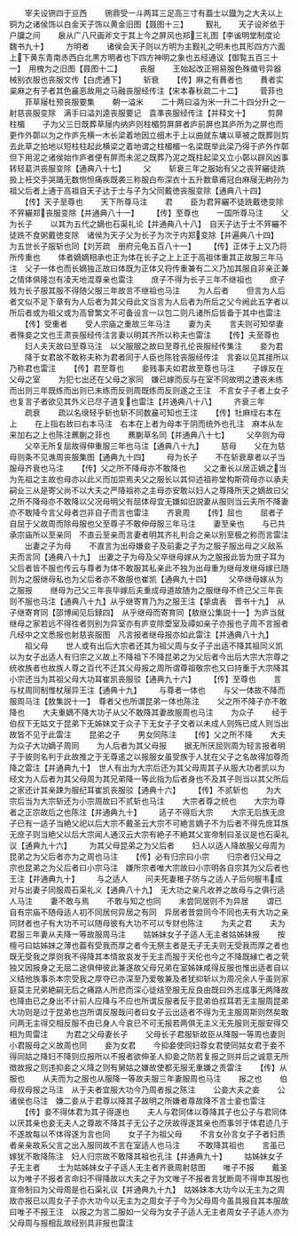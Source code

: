 <!-- { "loadSidebar": true } -->
　　宰夫设铏四于豆西
　　铏鼎受一斗两耳三足高三寸有葢士以鐡为之大夫以上铜为之诸侯饰以白金天子饰以黄金旧图【聂图十三】
　　觐礼
　　天子设斧依于户牖之间
　　扆从广八尺画斧文于其上今之屏风也郑三礼图【李谧明堂制度论　魏书九十】
　　方明者
　　诸侯会天子则以方明为主觐礼之明未也其形四方六面上下黄东青南赤西白北黒方明者也下四方神明之象也五经通议【御覧五百三十一】　用槐为之旧图【聂图十二】
　　丧服
　　王始起改正朔易服色殊徽号异器械别衣服也丧服文传【白虎通下】
　　斩衰
　　【传】麻之有蕡者也
　　蕡者实枲麻之有子者其色麄恶故用之马融丧服经传注【宋本春秋疏二十二】
　　菅菲也
　　菲草屦杜预丧服要集
　　朝一溢米
　　二十两曰溢为米一升二十四分升之一射慈丧服变除　满手曰溢刘逵丧服要记　袁凖丧服经传注【并释文十】
　　剪屏柱楣
　　子为父三日既葬草屦内纳庐则柱楣剪屏屏者庐前屏也其庐所为之屏也而更作外鄣以为之作庐先横一木长梁着地因立细木于上以曲就东墉以草被之既葬则剪去此草之拍地以短柱柱起此横梁之着地谓之柱楣楣一名梁既举此梁乃得于庐外作鄣但下用泥之诸侯始作庐者便有屏而未泥之既葬乃泥之既柱起梁又立小鄣以辟风凶事转轻葛洪丧服变除【通典八十七】
　　父
　　斩衰三年之服始有父之丧笄纚徒跣扱上衽交手哭踊无数恻怛痛疾既袭三称服白布深衣十五升数章甫冠白麻屦无絇孙为祖父后者上通于高祖自天子达于士与子为父同戴徳丧服变除【通典八十四】
　　【传】天子至尊也
　　天下所尊马注
　　君
　　臣为君笄纚不徒跣戴徳变除　不笄纚郑丧服变除【并通典八十一】
　　【传】至尊也
　　一国所尊马注
　　父为长子
　　以其为五代之嫡也石渠礼论【并通典八十八】　自天子达于士不笄纚不徒跣不食粥戴徳变除　诸侯为天子父为长子为次于内郑变除【并遍典八十四】　为五世长子服斩也同【刘芳疏　册府元龟五百八十一】
　　【传】正体于上又乃将所传重也
　　体者嫡嫡相承也正为体在长子之上上正于高祖体重其正故服三年马注　父子一体也而长嫡独正故曰体既为正体又将传重兼有二义乃加其服自非亲正兼之情体俱隆岂有凌天地混尊亲也雷注
　　庻子不得为长子三年不继祖也
　　庻子贱为长子服其服不得随父服三年故言不继祖也马注
　　为人后者
　　但言为人后者文似不足下章有为人后者为其父母此文当言为人后者为所后之父今阙此五字者以所后者或为祖父或为高曾繁文不可备设言一以包二则凡诸所后皆备于其中也雷注
　　【传】受重者
　　受人宗庙之重故三年马注
　　妻为夫
　　言夫则可知举妻者殊妾之文也王肃丧服经传注言妻以明其齐所以称夫也雷注
　　【传】夫至尊也
　　妇人夫天故曰至尊马注　以父服服之故曰至尊孔伦丧服经传集注
　　妾为君
　　降于女君故不敢称夫称为君者同于人臣也陈铨丧服经传注　言妾以见其接所以乃称君也雷注
　　【传】君至尊也
　　妾贱事夫如君故至尊也马注
　　子嫁反在父母之室
　　为犯七出还在父母之家同　嫌已嫁而反与在室不同故明之遭丧未练而出则三年既练而出则已未练而反则周既练而反则遂之王注　不言女子子者上女子也复言子者欲见其外义已尽子道复也雷注【并通典八十八】
　　齐衰三年
　　疏衰
　　疏以名缞轻乎斩也斩不同数麄可知也王注
　　【传】牡麻绖右本在上
　　在上指右故曰右本马注　右本在上者为母本于阴而统外也孔注　麻本从左来加右之上也陈注藨蒯之菲也
　　藨蒯草名同【并通典八十七】
　　父卒则为母
　　父卒无所复屈故得伸重服三年也马注【通典八十九】
　　慈母
　　父在为慈母则条不见谯周丧服集图【通典九十四】
　　母为长子
　　不在斩衰章者以子当服母齐衰也马注
　　【传】父之所不降母亦不敢降也
　　父之重长以居正嫡之当为先祖之主故也母亦以此义而加崇焉夫父之服长以其仰述祖祢堂构斯荷母亦以承夫嗣业三从是寄父尚不以大夫之严降祖祢之主母亦安敢以妇人之尊降所天之嫡故曰父之所不降母亦不敢降以父况母明父有屈体母宜无嫌如旧説妻从服则当云夫所不降妻亦不敢降今言父母者岂非自子而言也雷注
　　齐衰周
　　【传】屈也
　　屈者子自屈于父故周而除母服也父至尊子不敢伸母服三年马注
　　妻至亲也
　　与已共承宗庙所以至亲同　不直云至亲而言妻者明其齐礼判合之亲以别至极之称而言雷注
　　出妻之子为母
　　不直言为出母嫌妾子及前妻之子为之服子服出母之义敌系夫而言同【通典八十九】　出妻之子为母及父卒继母嫁从为之服报此皆为庻子耳为父后者皆不服也传云与尊者为体不敢服其私亲此不独为出母重为继母发继母嫁已随则为之服继母私也为父后者亦不敢服也崔凯【通典九十四】
　　父卒继母嫁从为之服报
　　继母为己父三年丧毕嫁后夫重成母道故随为之服继母不终己父三年丧则不服也马注【通典八十九】从乎继寄育乃为之服王注【挚虞表　晋书十九】　从子继寄育同【邵博闻见后録四】　从乎继母而寄育同【敖继公集説十一】为庐当就继母之家若远不得徃者则别为异室亦有庐变除垔室及禫如亲子亦报也子周不言报者凡经中之文悉报也射慈丧服图　凡言报者继母报亦如此雷注【并通典八十九】
　　祖父母
　　世人或有出后大宗者还其为祖父周与女子子出适不降其祖同义凯以为女子出适人有归宗之义故上不降祖下不降昆弟之为父后者今出后大宗大宗尊之统收族者也故族人尊之百代不迁其父母报之周所谓尊祖敬宗也又曰持重于大宗降其小宗还当为其祖父母大功耳崔凯丧服驳【通典九十六】
　　【传】至尊也
　　言与杖周同制惟杖屦异王注【通典十九】
　　与尊者一体也
　　与父一体故不降而服周马注【敖集説十一】　尊者父也所谓昆弟一体也陈注
　　父之所不降子亦不敢降也
　　大夫重嫡不降大功子从父不敢降其妻故服周也马注
　　为众子
　　经于伯叔下无姑文于昆弟下无姊妹文于众子下无女子子文者以未成人则殇已成人则当出故皆不见于此雷注
　　昆弟之子
　　男女同陈注
　　【传】父之所不降
　　大夫为众子大功嫡子周同
　　为人后者为其父母报
　　据无所厌屈则周为轻言报者明子于彼则名判于此故推之于无尊逺之以报服女虽受族于人犹在父子之名故得加尊而降之雷注【并通典九十】　世人有出为大宗后还为其父母周其子从服大功者凯以为经文为人后者为其父母周为其兄弟降一等此指为后者身也不及其子则当以其父所后之家还计其亲踈为服纪耳崔凯丧服驳【通典十六】
　　【传】不贰斩也
　　为大宗后当为大宗斩还为小宗周故曰不贰斩也马注
　　大宗者尊之统也
　　大宗为尊者之正宗故后之也陈注【并通典九十】
　　适子不得后大宗
　　大宗无后族无庻子已有一适子当絶父祀以后大宗不戴圣云大宗不可絶言嫡子不为后者不得先庻耳族无庻子则当絶父以后大宗闻人通汉云大宗有絶子不絶其父宣帝制曰圣议是也石渠礼议【通典九十六】
　　为其父母昆弟之为父后者
　　妇人以适人降故服父母周为昆弟之为父后者亦为之周也马注
　　【传】必有归宗曰小宗
　　归宗者归父母之宗也昆弟之为父后者曰小宗马注　嫌所宗者唯大宗故曰小宗明各自宗其为父后者也王注【并通典九十】
　　与之适人
　　问夫死妻稚子防与之适人子后何服韦成对与出妻子同服周石渠礼义【通典八十九】　无大功之亲凡收养之故母与之俱行适人马注
　　妻不敢与焉
　　不敢与知之也同
　　未尝同居则不为异居
　　谓已自有宗庙不随母适人初不同居何异居之有同　异居者昔尝同今不同也夫有大功之亲同财者也子有大功不可以随母彼有大功不可以专财也陈注
　　为夫之君
　　夫为君服三年妻从夫降一等故服周马注
　　姑姊妹女子子适人无主者姑姊妹报
　　按檀弓曰姑姊妹之薄也葢有受我而厚之者今无祭主者是无子无夫则无受我而厚之者也既无受我之厚则我不得降其本情故哀发于无主而服于天伦也今之不降既縁亡者之茕独又因报身之无屈二途俱伸彼此兼遂故父母兄弟在室姊妹咸得反服也惟出适者自以义结他族事杀本宗受我之厚夺已亦深至乃爱敬兼及者犹抑斩以为周况余人乎虽则家庭莫主兄弟絶嗣无后之痛路人所悲而深心徒结至服无反良由既曰外志成事无两降故也降由已之身出不计前人应降与不应也所谓反服者反于昆弟伯叔耳若无主服周昆弟大功则是过于昆弟也岂所谓反服哉问者曰女子云出适者不得为无主服周斯则然矣敢问两无主得交相反服不由已身人今哀已不可无报若两俱无主义无先服则无服安得交相为周雷注
　　为君之父母妻长子
　　父母长子君服斩故臣从降服一等周也妻则小君服母之义故周也同
　　妾为女君
　　今抑妾使同妇尊女君使同姑女君于妾不得同姑之降妇不降则应报所以不报者欲伸圣人抑妾之防若复报之则并后之诚意无所徴故报之则违抑妾之义降之则有舅姑之嫌故使都无服无重嫌之责雷注
　　【传】从服也
　　从夫而为之服也从服降一等故夫服三年妻服周也马注
　　报之也
　　伯母叔母报之马注　从于夫者宜服大功今乃周者报之陈注
　　公妾大夫之妾
　　公诸侯也马注　嫌二妾从于君尊以降其子故明之所嫌者尊故降不言士妾也雷注
　　【传】妾不得体君为其子得遂也
　　夫人与君同体以尊降其子也公子与君同体以厌其亲也妾无夫人之尊故不降其子无公子之厌故得遂其亲也而事邻于体君迹几于不遂故每以不体得遂为言也同
　　女子子为祖父母
　　不言女孙言女子子者妇质者亲亲故系父言之出入服同故不言在室适人也马注
　　不敢降其祖也
　　言虽已嫁犹不敢降陈注　妇人归宗故不敢降其祖也孔注【并通典九十】
　　姑姊妹女子子无主者
　　士为姑姊妹女子子适人无主者齐衰周射慈图
　　唯子不报
　　戴圣以为唯子不报者言命妇不得降故以大夫之子为文唯子不报者言犹断周不得申其服也宣帝制曰为父母周是也石渠礼议【并通典九十九】　姑姊妹本大功今以无主为之周故亦报已以周女子子亦大功今以无主为之周女子子今为父母周今虽具报自其本服故曰唯子不报王注　以报之为言二服如一父母为女子子适人无主者周女子子适人亦为父母周与报相乱故经别具非报也雷注
